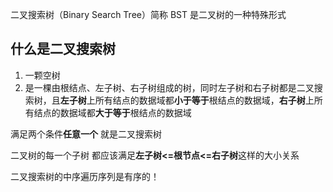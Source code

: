 
二叉搜索树（Binary Search Tree）简称 BST 是二叉树的一种特殊形式

## 什么是二叉搜索树

1.  一颗空树
2.  是一棵由根结点、左子树、右子树组成的树，同时左子树和右子树都是二叉搜索树，且**左子树**上所有结点的数据域都**小于等于**根结点的数据域，**右子树**上所有结点的数据域都**大于等于**根结点的数据域


满足两个条件**任意一个** 就是二叉搜索树


二叉树的每一个子树 都应该满足**左子树<=根节点<=右子树**这样的大小关系


二叉搜索树的中序遍历序列是有序的！
